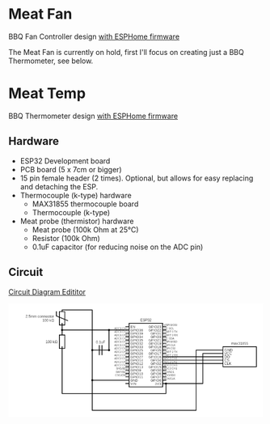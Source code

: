 # Meat Fan
BBQ Fan Controller design [with ESPHome firmware](meat-fan.yaml)

The Meat Fan is currently on hold, first I'll focus on creating just a BBQ Thermometer, see below.

# Meat Temp
BBQ Thermometer design [with ESPHome firmware](meat-temp.yaml)

## Hardware
- ESP32 Development board
- PCB board (5 x 7cm or bigger)
- 15 pin female header (2 times). Optional, but allows for easy replacing and detaching the ESP.
- Thermocouple (k-type) hardware 
    - MAX31855 thermocouple board
    - Thermocouple (k-type)
- Meat probe (thermistor) hardware
    - Meat probe (100k Ohm at 25°C)
    - Resistor (100k Ohm)
    - 0.1uF capacitor (for reducing noise on the ADC pin)

## Circuit
[Circuit Diagram Edititor](https://www.circuit-diagram.org/editor/c/9313d815a8be4280a69bf171004afa7a)

[![Circuit](circuit.png)](https://www.circuit-diagram.org/editor/c/9313d815a8be4280a69bf171004afa7a)
